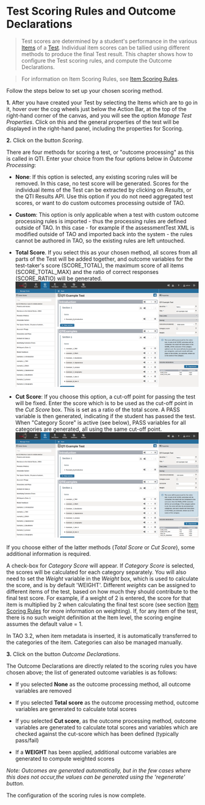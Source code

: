 <!--
tags: []

--> 

# Test Scoring Rules and Outcome Declarations

> Test scores are determined by a student's performance in the various [Items](../appendix/glossary.md#item) of a [Test](../appendix/glossary.md#test). Individual item scores can be tallied using different methods to produce the final Test result. This chapter shows how to configure the Test scoring rules, and compute the Outcome Declarations.

>For information on Item Scoring Rules, see [Item Scoring Rules](../items/item-scoring-rules.md).


Follow the steps below to set up your chosen scoring method.

**1.** After you have created your Test by selecting the Items which are to go in it, hover over the cog wheels just below the Action Bar, at the top of the right-hand corner of the canvas, and you will see the option *Manage Test Properties*. Click on this and the general properties of the test will be displayed in the right-hand panel, including the properties for Scoring.


**2.** Click on the button *Scoring*.

There are four methods for scoring a test, or "outcome processing" as this is called in QTI. Enter your choice from the four options below in *Outcome Processing*:

<!-- Missing Screenshot: Scoring -->

- **None**: If this option is selected, any existing scoring rules will be removed. In this case, no test score will be generated. Scores for the individual items of the Test can be extracted by clicking on *Results*, or the QTI Results API. Use this option if you do not need aggregated test scores, or want to do custom outcomes processing outside of TAO.

- **Custom**: This option is only applicable when a test with custom outcome processing rules is imported - thus the processing rules are defined outside of TAO. In this case - for example if the assessmentTest XML is modified outside of TAO and imported back into the system - the rules cannot be authored in TAO, so the existing rules are left untouched.

- **Total Score**. If you select this as your chosen method, all scores from all parts of the Test will be added together, and outcome variables for the test-taker's score (SCORE_TOTAL), the maximum score of all items (SCORE_TOTAL_MAX) and the ratio of correct responses (SCORE_RATIO) will be generated. ![Scoring: Total Score](../resources/backend/tests/authoring/settings/test/scoring/total-score.png)

- **Cut Score**: If you choose this option, a cut-off point for passing the test will be fixed. Enter the score which is to be used as the cut-off point in the *Cut Score* box. This is set as a ratio of the total score. A PASS variable is then generated, indicating if the student has passed the test. When "Category Score" is active (see below), PASS variables for all categories are generated, all using the same cut-off point. ![Scoring: Cut Score](../resources/backend/tests/authoring/settings/test/scoring/cut-score.png)


If you choose either of the latter methods (*Total Score* or *Cut Score*), some additional information is required.


A check-box for *Category Score* will appear. If *Category Score* is selected, the scores will be calculated for each category separately. You will also need to set the *Weight* variable in the *Weight* box, which is used to calculate the score, and is by default 'WEIGHT'. Different *weights* can be assigned to different items of the test, based on how much they should contribute to the final test score. For example, if a weight of 2 is entered, the score for that item is multiplied by 2 when calculating the final test score (see section [Item Scoring Rules](../items/item-scoring-rules.md) for more information on weighting). If, for any item of the test, there is no such weight definition at the Item level, the scoring engine assumes the default value = 1.

In TAO 3.2, when item metadata is inserted, it is automatically transferred to the categories of the item. Categories can also be managed manually.

**3.** Click on the button *Outcome Declarations*. 

The Outcome Declarations are directly related to the scoring rules you have chosen above; the list of generated outcome variables is as follows:
 
- If you selected **None** as the outcome processing method, all outcome variables are removed

-  If you selected **Total score** as the outcome processing method, outcome variables are generated to calculate total scores

-  If you selected **Cut score**, as the outcome processing method, outcome variables are generated to calculate total scores and variables which are checked against the cut-score which has been defined (typically pass/fail)

- If a **WEIGHT** has been applied, additional outcome variables are generated to compute weighted scores

*Note: Outcomes are generated automatically, but in the few cases where this does not occur,the values can be generated using the 'regenerate' button.*  

The configuration of the scoring rules is now complete. 